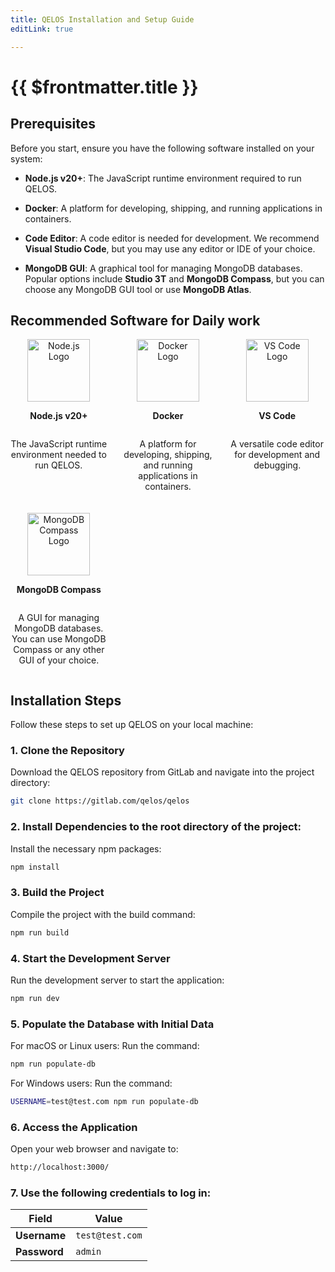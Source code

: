 ```yaml
---
title: QELOS Installation and Setup Guide
editLink: true

---
```


# {{ $frontmatter.title }}

## Prerequisites

Before you start, ensure you have the following software installed on your system:

- **Node.js v20+**: The JavaScript runtime environment required to run QELOS.

- **Docker**: A platform for developing, shipping, and running applications in containers.

- **Code Editor**: A code editor is needed for development. We recommend **Visual Studio Code**, but you may use any editor or IDE of your choice.

- **MongoDB GUI**: A graphical tool for managing MongoDB databases. Popular options include **Studio 3T** and **MongoDB Compass**, but you can choose any MongoDB GUI tool or use **MongoDB Atlas**.

## Recommended Software for Daily work

<div style="display: grid; grid-template-columns: repeat(auto-fit, minmax(150px, 1fr)); gap: 20px;">

  <div style="text-align: center; display: flex; flex-direction: column; align-items: center;">
   <a href="https://nodejs.org/" target="_blank">
      <img src="/nodeJS-logo.png" alt="Node.js Logo" style="width: 100px; height: auto;">
    </a>
    <p><strong>Node.js v20+</strong></p>
    <p>The JavaScript runtime environment needed to run QELOS.</p>
	
  </div>

<div style="text-align: center; display: flex; flex-direction: column; align-items: center;">
    <a href="https://www.docker.com/get-started" target="_blank">
      <img src="/docker-logo.png" alt="Docker Logo" style="width: 100px; height: auto;">
    </a>
    <p><strong>Docker</strong></p>
    <p>A platform for developing, shipping, and running applications in containers.</p>
  </div>

  <div style="text-align: center; display: flex; flex-direction: column; align-items: center;">
   <a href="https://code.visualstudio.com/" target="_blank">
      <img src="/vs-code-logo.png" alt="VS Code Logo" style="width: 100px; height: auto;">
    </a>
    <p><strong>VS Code</strong></p>
    <p>A versatile code editor for development and debugging.</p>
  </div>

 <div style="text-align: center; display: flex; flex-direction: column; align-items: center;">
 <a href="https://www.mongodb.com/products/compass" target="_blank">
      <img src="/mongodb-compass-logo.png" alt="MongoDB Compass Logo" style="width: 100px; height: auto;">
    </a>
    <p><strong>MongoDB Compass</strong></p>
       <p>A GUI for managing MongoDB databases. You can use MongoDB Compass or any other GUI of your choice.</p>
  </div>

</div>

## Installation Steps

Follow these steps to set up QELOS on your local machine:

### 1. Clone the Repository

Download the QELOS repository from GitLab and navigate into the project directory:

```bash
git clone https://gitlab.com/qelos/qelos
```

### 2. Install Dependencies to the root directory of the project:

Install the necessary npm packages:

```bash
npm install
```

### 3. Build the Project

Compile the project with the build command:

```bash
npm run build
```

### 4. Start the Development Server

Run the development server to start the application:

```bash
npm run dev
```

### 5. Populate the Database with Initial Data

For macOS or Linux users: Run the command:

```bash
npm run populate-db
```
For Windows users: Run the command:

```bash
USERNAME=test@test.com npm run populate-db
```

### 6. Access the Application

Open your web browser and navigate to:

```bash
http://localhost:3000/
```

### 7. Use the following credentials to log in:

| **Field**    | **Value**       |
| ------------ | --------------- |
| **Username** | `test@test.com` |
| **Password** | `admin`         |
